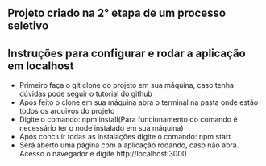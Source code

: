 ## Projeto criado na 2° etapa de um processo seletivo

## Instruções para configurar e rodar a aplicação em localhost

- Primeiro faça o git clone do projeto em sua máquina, caso tenha dúvidas pode seguir o tutorial do github
- Após feito o clone em sua máquina abra o terminal na pasta onde estão todos os arquivos do projeto
- Digite o comando: npm install(Para funcionamento do comando é necessário ter o node instalado em sua máquina)
- Após concluir todas as instalações digite o comando: npm start
- Será aberto uma página com a aplicação rodando, caso não abra. Acesso o navegador e digite http://localhost:3000
